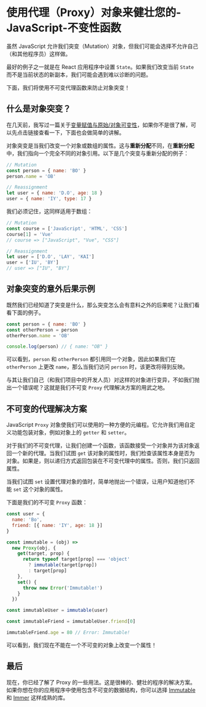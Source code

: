 # 使用代理（Proxy）对象来健壮您的-JavaScript-不变性函数

虽然 JavaScript 允许我们突变（Mutation）对象，但我们可能会选择不允许自己（和其他程序员）这样做。

最好的例子之一就是在 React 应用程序中设置 `State`。如果我们改变当前 `State` 而不是当前状态的新副本，我们可能会遇到难以诊断的问题。

下面，我们将使用不可变代理函数来防止对象突变！

## 什么是对象突变？

在几天前，我写过一篇关于[变量赋值与原始/对象可变性](https://github.com/lio-zero/blog/blob/master/JavaScript/%E5%8F%98%E9%87%8F%E8%B5%8B%E5%80%BC%E4%B8%8E%E5%8E%9F%E5%A7%8B%E5%AF%B9%E8%B1%A1%E5%8F%AF%E5%8F%98%E6%80%A7.md)，如果你不是很了解，可以先点击链接查看一下，下面也会做简单的讲解。

对象突变是当我们改变一个对象或数组的属性。这与**重新分配**不同，在**重新分配**中，我们指向一个完全不同的对象引用。以下是几个突变与重新分配的例子：

```javascript
// Mutation
const person = { name: 'BO' }
person.name = 'OB'

// Reassignment
let user = { name: 'D.O', age: 18 }
user = { name: 'IY', type: 17 }
```

我们必须记住，这同样适用于数组：

```javascript
// Mutation
const course = ['JavaScript', 'HTML', 'CSS']
course[1] = 'Vue'
// course => ["JavaScript", "Vue", "CSS"]

// Reassignment
let user = ['D.O', 'LAY', 'KAI']
user = ['IU', 'BY']
// user => ["IU", "BY"]
```

## 对象突变的意外后果示例

既然我们已经知道了突变是什么，那么突变怎么会有意料之外的后果呢？让我们看看下面的例子。

```javascript
const person = { name: 'BO' }
const otherPerson = person
otherPerson.name = 'OB'

console.log(person) // { name: "OB" }
```

可以看到，`person` 和 `otherPerson` 都引用同一个对象，因此如果我们在 `otherPerson` 上更改 `name`，那么当我们访问 `person` 时，该更改将得到反映。

与其让我们自己（和我们项目中的开发人员）对这样的对象进行变异，不如我们抛出一个错误呢？这就是我们不可变 `Proxy` 代理解决方案的用武之地。

## 不可变的代理解决方案

JavaScript `Proxy` 对象使我们可以使用的一种方便的元编程。它允许我们用自定义功能包装对象，例如对象上的 `getter` 和 `setter`。

对于我们的不可变代理，让我们创建一个函数，该函数接受一个对象并为该对象返回一个新的代理。当我们试图 `get` 该对象的属性时，我们检查该属性本身是否为对象。如果是，则以递归方式返回包装在不可变代理中的属性。否则，我们只返回属性。

当我们试图 `set` 设置代理对象的值时，简单地抛出一个错误，让用户知道他们不能 `set` 这个对象的属性。

下面是我们的不可变 `Proxy` 函数：

```javascript
const user = {
  name: 'Bo',
  friend: [{ name: 'IY', age: 18 }]
}

const immutable = (obj) =>
  new Proxy(obj, {
    get(target, prop) {
      return typeof target[prop] === 'object'
        ? immutable(target[prop])
        : target[prop]
    },
    set() {
      throw new Error('Immutable!')
    }
  })

const immutableUser = immutable(user)

const immutableFriend = immutableUser.friend[0]

immutableFriend.age = 80 // Error: Immutable!
```

可以看到，我们现在不能在一个不可变的对象上改变一个属性！

## 最后

现在，你已经了解了 Proxy 的一些用法。这是很棒的、健壮的程序的解决方案。如果你想在你的应用程序中使用包含不可变的数据结构，你可以选择 [Immutable](https://www.npmjs.com/package/immutable) 和 [Immer](https://www.npmjs.com/package/immer) 这样成熟的库。

